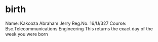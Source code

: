# birth
Name: Kakooza Abraham Jerry
Reg.No. 16/U/327
Course: Bsc.Telecommunications Engineering
This returns the exact day of the week you were born
